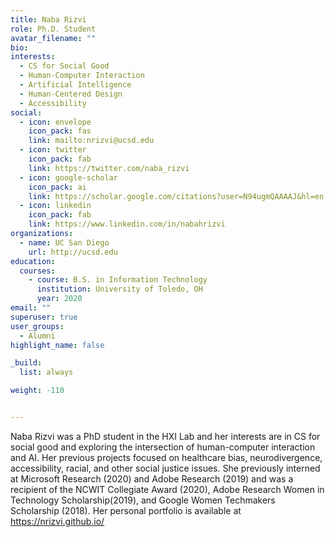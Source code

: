 ```yaml
---
title: Naba Rizvi
role: Ph.D. Student
avatar_filename: ""
bio: 
interests:
  - CS for Social Good
  - Human-Computer Interaction
  - Artificial Intelligence
  - Human-Centered Design
  - Accessibility
social:
  - icon: envelope
    icon_pack: fas
    link: mailto:nrizvi@ucsd.edu
  - icon: twitter
    icon_pack: fab
    link: https://twitter.com/naba_rizvi
  - icon: google-scholar
    icon_pack: ai
    link: https://scholar.google.com/citations?user=N94ugmQAAAAJ&hl=en
  - icon: linkedin
    icon_pack: fab
    link: https://www.linkedin.com/in/nabahrizvi
organizations:
  - name: UC San Diego
    url: http://ucsd.edu
education:
  courses:
    - course: B.S. in Information Technology
      institution: University of Toledo, OH
      year: 2020
email: ""
superuser: true
user_groups:
  - Alumni
highlight_name: false

_build:
  list: always

weight: -110


---
```

Naba Rizvi was a PhD student in the HXI Lab and her interests are in CS for social good and exploring the intersection of human-computer interaction and AI. Her previous projects focused on healthcare bias, neurodivergence, accessibility, racial, and other social justice issues. She previously interned at Microsoft Research (2020) and Adobe Research (2019) and was a recipient of the NCWIT Collegiate Award (2020), Adobe Research Women in Technology Scholarship(2019), and Google Women Techmakers Scholarship (2018). Her personal portfolio is available at https://nrizvi.github.io/
